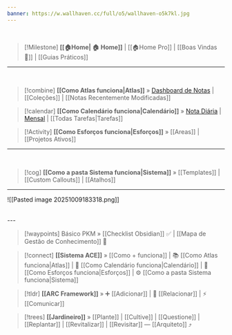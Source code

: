 ```yaml
---
banner: https://w.wallhaven.cc/full/o5/wallhaven-o5k7kl.jpg
---
```

<br>

>[!Milestone] **[[🏠Home| 🏠 Home]]** | [[🏠Home Pro]] | [[Boas Vindas 🎉]] | [[Guias Práticos]]






---
<br>

> [!combine] **[[Como Atlas funciona|Atlas]]** » [Dashboard de Notas](obsidian://adv-uri?vault=obsidian-ACE-ARC&commandid=dashboard-navigator%3Adashboard) | [[Coleções]]  | [[Notas Recentemente Modificadas]] 

> [!calendar] **[[Como Calendário funciona|Calendário]]** » [Nota Diária](obsidian://adv-uri?vault=obsidian-ACE-ARC&commandid=periodic-notes%3Aopen-daily-note) | [Mensal](obsidian://adv-uri?vault=obsidian-ACE-ARC&commandid=periodic-notes%3Aopen-monthly-note) | [[Todas Tarefas|Tarefas]] 

> [!Activity] **[[Como Esforços funciona|Esforços]]** » [[Areas]] | [[Projetos Ativos]]  

---
<br>

> [!cog] **[[Como a pasta Sistema funciona|Sistema]]** » [[Templates]] | [[Custom Callouts]] | [[Atalhos]]
 
---

![[Pasted image 20251009183318.png]]

<br>
---

> [!waypoints] Básico PKM » [[Checklist Obsidian]] ✅ | [[Mapa de Gestão de Conhecimento]] 🧠  

> [!connect] **[[Sistema ACE]]** » [[Como + funciona]]  | 📚 [[Como Atlas funciona|Atlas]] | 📆 [[Como Calendário funciona|Calendário]] | 💼[[Como Esforços funciona|Esforços]] | ⚙️ [[Como a pasta Sistema funciona|Sistema]]

> [!tldr] **[[ARC Framework]]** » ➕ [[Adicionar]] | 🔗 [[Relacionar]] | ⚡ [[Comunicar]] 


> [!trees] **[[Jardineiro]]** » [[Plante]] | [[Cultive]] | [[Questione]] | [[Replantar]] | [[Revitalizar]] | [[Revisitar]] — [[Arquiteto]] ⤴️  
